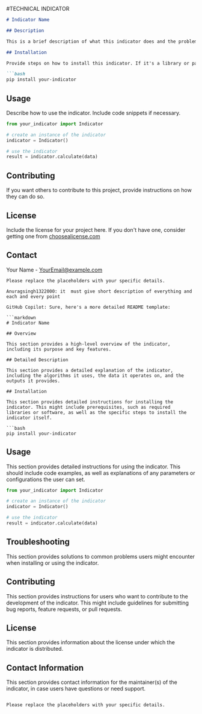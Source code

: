 #TECHNICAL INDICATOR

```markdown
# Indicator Name

## Description

This is a brief description of what this indicator does and the problem it solves.

## Installation

Provide steps on how to install this indicator. If it's a library or package, include the command to install it.

```bash
pip install your-indicator
```

## Usage

Describe how to use the indicator. Include code snippets if necessary.

```python
from your_indicator import Indicator

# create an instance of the indicator
indicator = Indicator()

# use the indicator
result = indicator.calculate(data)
```

## Contributing

If you want others to contribute to this project, provide instructions on how they can do so.

## License

Include the license for your project here. If you don't have one, consider getting one from [choosealicense.com](https://choosealicense.com/)

## Contact

Your Name - YourEmail@example.com
```
Please replace the placeholders with your specific details.

Anuragsingh1322000: it  must give short description of everything and each and every point

GitHub Copilot: Sure, here's a more detailed README template:

```markdown
# Indicator Name

## Overview

This section provides a high-level overview of the indicator, including its purpose and key features.

## Detailed Description

This section provides a detailed explanation of the indicator, including the algorithms it uses, the data it operates on, and the outputs it provides.

## Installation

This section provides detailed instructions for installing the indicator. This might include prerequisites, such as required libraries or software, as well as the specific steps to install the indicator itself.

```bash
pip install your-indicator
```

## Usage

This section provides detailed instructions for using the indicator. This should include code examples, as well as explanations of any parameters or configurations the user can set.

```python
from your_indicator import Indicator

# create an instance of the indicator
indicator = Indicator()

# use the indicator
result = indicator.calculate(data)
```

## Troubleshooting

This section provides solutions to common problems users might encounter when installing or using the indicator.

## Contributing

This section provides instructions for users who want to contribute to the development of the indicator. This might include guidelines for submitting bug reports, feature requests, or pull requests.

## License

This section provides information about the license under which the indicator is distributed. 

## Contact Information

This section provides contact information for the maintainer(s) of the indicator, in case users have questions or need support.
```

Please replace the placeholders with your specific details.
